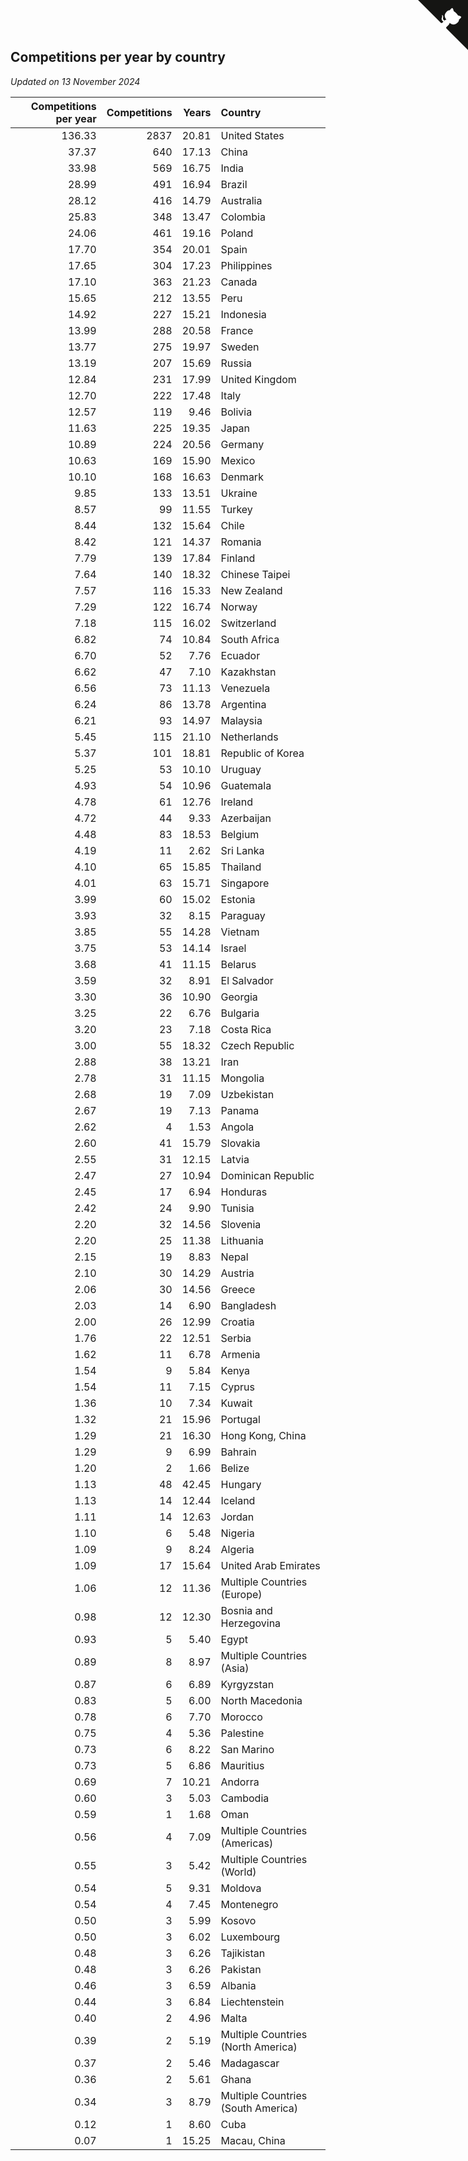 ## Competitions per year by country

*Updated on 13 November 2024*

| Competitions per year | Competitions | Years | Country |
| ---: | ---: | ---: | :--- |
| 136.33 | 2837 | 20.81 | United States |
| 37.37 | 640 | 17.13 | China |
| 33.98 | 569 | 16.75 | India |
| 28.99 | 491 | 16.94 | Brazil |
| 28.12 | 416 | 14.79 | Australia |
| 25.83 | 348 | 13.47 | Colombia |
| 24.06 | 461 | 19.16 | Poland |
| 17.70 | 354 | 20.01 | Spain |
| 17.65 | 304 | 17.23 | Philippines |
| 17.10 | 363 | 21.23 | Canada |
| 15.65 | 212 | 13.55 | Peru |
| 14.92 | 227 | 15.21 | Indonesia |
| 13.99 | 288 | 20.58 | France |
| 13.77 | 275 | 19.97 | Sweden |
| 13.19 | 207 | 15.69 | Russia |
| 12.84 | 231 | 17.99 | United Kingdom |
| 12.70 | 222 | 17.48 | Italy |
| 12.57 | 119 | 9.46 | Bolivia |
| 11.63 | 225 | 19.35 | Japan |
| 10.89 | 224 | 20.56 | Germany |
| 10.63 | 169 | 15.90 | Mexico |
| 10.10 | 168 | 16.63 | Denmark |
| 9.85 | 133 | 13.51 | Ukraine |
| 8.57 | 99 | 11.55 | Turkey |
| 8.44 | 132 | 15.64 | Chile |
| 8.42 | 121 | 14.37 | Romania |
| 7.79 | 139 | 17.84 | Finland |
| 7.64 | 140 | 18.32 | Chinese Taipei |
| 7.57 | 116 | 15.33 | New Zealand |
| 7.29 | 122 | 16.74 | Norway |
| 7.18 | 115 | 16.02 | Switzerland |
| 6.82 | 74 | 10.84 | South Africa |
| 6.70 | 52 | 7.76 | Ecuador |
| 6.62 | 47 | 7.10 | Kazakhstan |
| 6.56 | 73 | 11.13 | Venezuela |
| 6.24 | 86 | 13.78 | Argentina |
| 6.21 | 93 | 14.97 | Malaysia |
| 5.45 | 115 | 21.10 | Netherlands |
| 5.37 | 101 | 18.81 | Republic of Korea |
| 5.25 | 53 | 10.10 | Uruguay |
| 4.93 | 54 | 10.96 | Guatemala |
| 4.78 | 61 | 12.76 | Ireland |
| 4.72 | 44 | 9.33 | Azerbaijan |
| 4.48 | 83 | 18.53 | Belgium |
| 4.19 | 11 | 2.62 | Sri Lanka |
| 4.10 | 65 | 15.85 | Thailand |
| 4.01 | 63 | 15.71 | Singapore |
| 3.99 | 60 | 15.02 | Estonia |
| 3.93 | 32 | 8.15 | Paraguay |
| 3.85 | 55 | 14.28 | Vietnam |
| 3.75 | 53 | 14.14 | Israel |
| 3.68 | 41 | 11.15 | Belarus |
| 3.59 | 32 | 8.91 | El Salvador |
| 3.30 | 36 | 10.90 | Georgia |
| 3.25 | 22 | 6.76 | Bulgaria |
| 3.20 | 23 | 7.18 | Costa Rica |
| 3.00 | 55 | 18.32 | Czech Republic |
| 2.88 | 38 | 13.21 | Iran |
| 2.78 | 31 | 11.15 | Mongolia |
| 2.68 | 19 | 7.09 | Uzbekistan |
| 2.67 | 19 | 7.13 | Panama |
| 2.62 | 4 | 1.53 | Angola |
| 2.60 | 41 | 15.79 | Slovakia |
| 2.55 | 31 | 12.15 | Latvia |
| 2.47 | 27 | 10.94 | Dominican Republic |
| 2.45 | 17 | 6.94 | Honduras |
| 2.42 | 24 | 9.90 | Tunisia |
| 2.20 | 32 | 14.56 | Slovenia |
| 2.20 | 25 | 11.38 | Lithuania |
| 2.15 | 19 | 8.83 | Nepal |
| 2.10 | 30 | 14.29 | Austria |
| 2.06 | 30 | 14.56 | Greece |
| 2.03 | 14 | 6.90 | Bangladesh |
| 2.00 | 26 | 12.99 | Croatia |
| 1.76 | 22 | 12.51 | Serbia |
| 1.62 | 11 | 6.78 | Armenia |
| 1.54 | 9 | 5.84 | Kenya |
| 1.54 | 11 | 7.15 | Cyprus |
| 1.36 | 10 | 7.34 | Kuwait |
| 1.32 | 21 | 15.96 | Portugal |
| 1.29 | 21 | 16.30 | Hong Kong, China |
| 1.29 | 9 | 6.99 | Bahrain |
| 1.20 | 2 | 1.66 | Belize |
| 1.13 | 48 | 42.45 | Hungary |
| 1.13 | 14 | 12.44 | Iceland |
| 1.11 | 14 | 12.63 | Jordan |
| 1.10 | 6 | 5.48 | Nigeria |
| 1.09 | 9 | 8.24 | Algeria |
| 1.09 | 17 | 15.64 | United Arab Emirates |
| 1.06 | 12 | 11.36 | Multiple Countries (Europe) |
| 0.98 | 12 | 12.30 | Bosnia and Herzegovina |
| 0.93 | 5 | 5.40 | Egypt |
| 0.89 | 8 | 8.97 | Multiple Countries (Asia) |
| 0.87 | 6 | 6.89 | Kyrgyzstan |
| 0.83 | 5 | 6.00 | North Macedonia |
| 0.78 | 6 | 7.70 | Morocco |
| 0.75 | 4 | 5.36 | Palestine |
| 0.73 | 6 | 8.22 | San Marino |
| 0.73 | 5 | 6.86 | Mauritius |
| 0.69 | 7 | 10.21 | Andorra |
| 0.60 | 3 | 5.03 | Cambodia |
| 0.59 | 1 | 1.68 | Oman |
| 0.56 | 4 | 7.09 | Multiple Countries (Americas) |
| 0.55 | 3 | 5.42 | Multiple Countries (World) |
| 0.54 | 5 | 9.31 | Moldova |
| 0.54 | 4 | 7.45 | Montenegro |
| 0.50 | 3 | 5.99 | Kosovo |
| 0.50 | 3 | 6.02 | Luxembourg |
| 0.48 | 3 | 6.26 | Tajikistan |
| 0.48 | 3 | 6.26 | Pakistan |
| 0.46 | 3 | 6.59 | Albania |
| 0.44 | 3 | 6.84 | Liechtenstein |
| 0.40 | 2 | 4.96 | Malta |
| 0.39 | 2 | 5.19 | Multiple Countries (North America) |
| 0.37 | 2 | 5.46 | Madagascar |
| 0.36 | 2 | 5.61 | Ghana |
| 0.34 | 3 | 8.79 | Multiple Countries (South America) |
| 0.12 | 1 | 8.60 | Cuba |
| 0.07 | 1 | 15.25 | Macau, China |


<a href="https://github.com/jonatanklosko/wca_statistics" class="github-corner" aria-label="View source on Github"><svg width="80" height="80" viewBox="0 0 250 250" style="fill:#151513; color:#fff; position: absolute; top: 0; border: 0; right: 0;" aria-hidden="true"><path d="M0,0 L115,115 L130,115 L142,142 L250,250 L250,0 Z"></path><path d="M128.3,109.0 C113.8,99.7 119.0,89.6 119.0,89.6 C122.0,82.7 120.5,78.6 120.5,78.6 C119.2,72.0 123.4,76.3 123.4,76.3 C127.3,80.9 125.5,87.3 125.5,87.3 C122.9,97.6 130.6,101.9 134.4,103.2" fill="currentColor" style="transform-origin: 130px 106px;" class="octo-arm"></path><path d="M115.0,115.0 C114.9,115.1 118.7,116.5 119.8,115.4 L133.7,101.6 C136.9,99.2 139.9,98.4 142.2,98.6 C133.8,88.0 127.5,74.4 143.8,58.0 C148.5,53.4 154.0,51.2 159.7,51.0 C160.3,49.4 163.2,43.6 171.4,40.1 C171.4,40.1 176.1,42.5 178.8,56.2 C183.1,58.6 187.2,61.8 190.9,65.4 C194.5,69.0 197.7,73.2 200.1,77.6 C213.8,80.2 216.3,84.9 216.3,84.9 C212.7,93.1 206.9,96.0 205.4,96.6 C205.1,102.4 203.0,107.8 198.3,112.5 C181.9,128.9 168.3,122.5 157.7,114.1 C157.9,116.9 156.7,120.9 152.7,124.9 L141.0,136.5 C139.8,137.7 141.6,141.9 141.8,141.8 Z" fill="currentColor" class="octo-body"></path></svg></a><style>.github-corner:hover .octo-arm{animation:octocat-wave 560ms ease-in-out}@keyframes octocat-wave{0%,100%{transform:rotate(0)}20%,60%{transform:rotate(-25deg)}40%,80%{transform:rotate(10deg)}}@media (max-width:500px){.github-corner:hover .octo-arm{animation:none}.github-corner .octo-arm{animation:octocat-wave 560ms ease-in-out}}</style>
